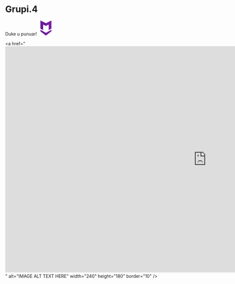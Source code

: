 # Grupi.4
Duke u punuar! 
![alt text](https://github.com/adam-p/markdown-here/raw/master/src/common/images/icon48.png "Logo Title Text 1")<br>

<a href="<iframe width="1280" height="720" src="https://www.youtube.com/embed/_v_ry7mCaK8" title="2023 Mercedes G63 G-Wagon: The Best Built SUV. Period." frameborder="0" allow="accelerometer; autoplay; clipboard-write; encrypted-media; gyroscope; picture-in-picture; web-share" allowfullscreen></iframe>" 
alt="IMAGE ALT TEXT HERE" width="240" height="180" border="10" /></a>
